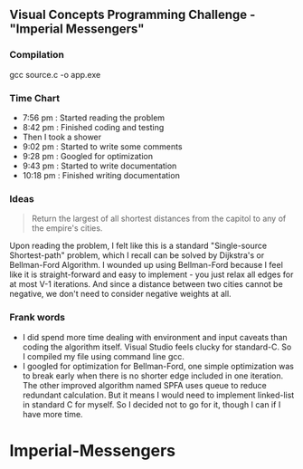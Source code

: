 ## Visual Concepts Programming Challenge - "Imperial Messengers"

### Compilation
gcc source.c -o app.exe

### Time Chart

- 7:56 pm : Started reading the problem
- 8:42 pm : Finished coding and testing
- Then I took a shower
- 9:02 pm : Started to write some comments
- 9:28 pm : Googled for optimization
- 9:43 pm : Started to write documentation
- 10:18 pm : Finished writing documentation

### Ideas
> Return the largest of all shortest distances from the capitol to any of the empire's cities.

Upon reading the problem, I felt like this is a standard "Single-source Shortest-path" problem, which I recall can be solved by Dijkstra's or Bellman-Ford Algorithm. I wounded up using Bellman-Ford because I feel like it is straight-forward and easy to implement - you just relax all edges for at most V-1 iterations. And since a distance between two cities cannot be negative, we don't need to consider negative weights at all.

### Frank words

- I did spend more time dealing with environment and input caveats than coding the algorithm itself. Visual Studio feels clucky for standard-C. So I compiled my file using command line gcc.
- I googled for optimization for Bellman-Ford, one simple optimization was to break early when there is no shorter edge included in one iteration. The other improved algorithm named SPFA uses queue to reduce redundant calculation. But it means I would need to implement linked-list in standard C for myself. So I decided not to go for it, though I can if I have more time.
# Imperial-Messengers
